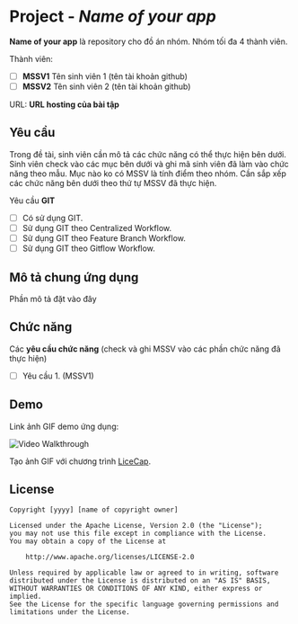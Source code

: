 # Project - *Name of your app*

**Name of your app** là repository cho đồ án nhóm. Nhóm tối đa 4 thành viên.

Thành viên:
* [ ] **MSSV1** Tên sinh viên 1 (tên tài khoản github)
* [ ] **MSSV2** Tên sinh viên 2 (tên tài khoản github)

URL: **URL hosting của bài tập**

## Yêu cầu

Trong đề tài, sinh viên cần mô tả các chức năng có thể thực hiện bên dưới. Sinh viên check vào các mục bên dưới và ghi mã sinh viên đã làm vào chức năng theo mẫu. Mục nào ko có MSSV là tính điểm theo nhóm. Cần sắp xếp các chức năng bên dưới theo thứ tự MSSV đã thực hiện.

Yêu cầu **GIT**
* [ ] Có sử dụng GIT.
* [ ] Sử dụng GIT theo Centralized Workflow.
* [ ] Sử dụng GIT theo Feature Branch Workflow.
* [ ] Sử dụng GIT theo Gitflow Workflow.

## Mô tả chung ứng dụng
Phần mô tả đặt vào đây


## Chức năng
Các **yêu cầu chức năng** (check và ghi MSSV vào các phần chức năng đã thực hiện)
* [ ] Yêu cầu 1. (MSSV1)


## Demo

Link ảnh GIF demo ứng dụng:

![Video Walkthrough](demo.gif)

Tạo ảnh GIF với chương trình [LiceCap](http://www.cockos.com/licecap/).


## License

    Copyright [yyyy] [name of copyright owner]

    Licensed under the Apache License, Version 2.0 (the "License");
    you may not use this file except in compliance with the License.
    You may obtain a copy of the License at

        http://www.apache.org/licenses/LICENSE-2.0

    Unless required by applicable law or agreed to in writing, software
    distributed under the License is distributed on an "AS IS" BASIS,
    WITHOUT WARRANTIES OR CONDITIONS OF ANY KIND, either express or implied.
    See the License for the specific language governing permissions and
    limitations under the License.
